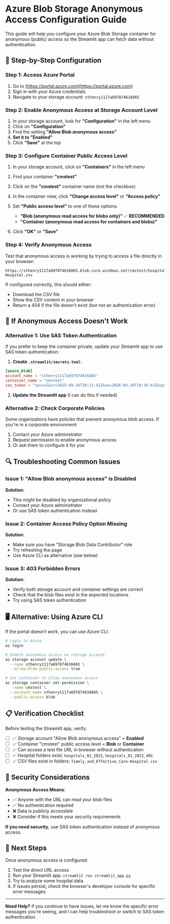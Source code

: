 # Azure Blob Storage Anonymous Access Configuration Guide

This guide will help you configure your Azure Blob Storage container for anonymous (public) access so the Streamlit app can fetch data without authentication.

## 🎯 **Step-by-Step Configuration**

### **Step 1: Access Azure Portal**
1. Go to [https://portal.azure.com](https://portal.azure.com)
2. Sign in with your Azure credentials
3. Navigate to your storage account: `sthenry1117a697874616865`

### **Step 2: Enable Anonymous Access at Storage Account Level**
1. In your storage account, look for **"Configuration"** in the left menu
2. Click on **"Configuration"**
3. Find the setting **"Allow Blob anonymous access"**
4. **Set it to "Enabled"**
5. Click **"Save"** at the top

### **Step 3: Configure Container Public Access Level**
1. In your storage account, click on **"Containers"** in the left menu
2. Find your container **"cmstest"**
3. Click on the **"cmstest"** container name (not the checkbox)
4. In the container view, click **"Change access level"** or **"Access policy"**
5. Set **"Public access level"** to one of these options:
   - **"Blob (anonymous read access for blobs only)"** ✅ **RECOMMENDED**
   - **"Container (anonymous read access for containers and blobs)"**

6. Click **"OK"** or **"Save"**

### **Step 4: Verify Anonymous Access**
Test that anonymous access is working by trying to access a file directly in your browser:

```
https://sthenry1117a697874616865.blob.core.windows.net/cmstest/hospitals_01_2022/Timely_and_Effective_Care-Hospital.csv
```

If configured correctly, this should either:
- Download the CSV file
- Show the CSV content in your browser
- Return a 404 if the file doesn't exist (but not an authentication error)

## 🚨 **If Anonymous Access Doesn't Work**

### **Alternative 1: Use SAS Token Authentication**
If you prefer to keep the container private, update your Streamlit app to use SAS token authentication:

1. **Create `.streamlit/secrets.toml`**:
```toml
[azure_blob]
account_name = "sthenry1117a697874616865"
container_name = "cmstest"
sas_token = "sp=rwl&st=2025-09-26T10:21:41Z&se=2026-09-26T18:36:41Z&spr=https&sv=2024-11-04&sr=c&sig=1tpQfgFwj9hZuME5XfD4SPv0IlP3yKfTlR6ywVPZdg8%3D"
```

2. **Update the Streamlit app** (I can do this if needed)

### **Alternative 2: Check Corporate Policies**
Some organizations have policies that prevent anonymous blob access. If you're in a corporate environment:

1. Contact your Azure administrator
2. Request permission to enable anonymous access
3. Or ask them to configure it for you

## 🔍 **Troubleshooting Common Issues**

### **Issue 1: "Allow Blob anonymous access" is Disabled**
**Solution**: 
- This might be disabled by organizational policy
- Contact your Azure administrator
- Or use SAS token authentication instead

### **Issue 2: Container Access Policy Option Missing**
**Solution**:
- Make sure you have "Storage Blob Data Contributor" role
- Try refreshing the page
- Use Azure CLI as alternative (see below)

### **Issue 3: 403 Forbidden Errors**
**Solution**:
- Verify both storage account and container settings are correct
- Check that the blob files exist in the expected locations
- Try using SAS token authentication

## 🖥️ **Alternative: Using Azure CLI**

If the portal doesn't work, you can use Azure CLI:

```bash
# Login to Azure
az login

# Enable anonymous access on storage account
az storage account update \
  --name sthenry1117a697874616865 \
  --allow-blob-public-access true

# Set container to allow anonymous access
az storage container set-permission \
  --name cmstest \
  --account-name sthenry1117a697874616865 \
  --public-access blob
```

## 📋 **Verification Checklist**

Before testing the Streamlit app, verify:

- [ ] ✅ Storage account "Allow Blob anonymous access" = **Enabled**
- [ ] ✅ Container "cmstest" public access level = **Blob** or **Container**
- [ ] ✅ Can access a test file URL in browser without authentication
- [ ] ✅ Hospital folders exist: `hospitals_01_2021`, `hospitals_01_2022`, etc.
- [ ] ✅ CSV files exist in folders: `Timely_and_Effective_Care-Hospital.csv`

## 🔐 **Security Considerations**

**Anonymous Access Means**:
- ✅ Anyone with the URL can read your blob files
- ✅ No authentication required
- ❌ Data is publicly accessible
- ❌ Consider if this meets your security requirements

**If you need security**, use SAS token authentication instead of anonymous access.

## 🚀 **Next Steps**

Once anonymous access is configured:

1. Test the direct URL access
2. Run your Streamlit app: `streamlit run streamlit_app.py`
3. Try to analyze some hospital data
4. If issues persist, check the browser's developer console for specific error messages

---

**Need Help?** If you continue to have issues, let me know the specific error messages you're seeing, and I can help troubleshoot or switch to SAS token authentication.
